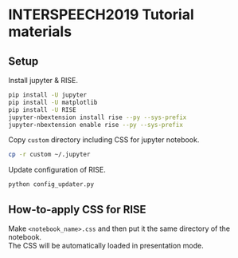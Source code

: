 # INTERSPEECH2019 Tutorial materials

## Setup

Install jupyter & RISE.

```bash
pip install -U jupyter
pip install -U matplotlib
pip install -U RISE
jupyter-nbextension install rise --py --sys-prefix
jupyter-nbextension enable rise --py --sys-prefix
```

Copy `custom` directory including CSS for jupyter notebook.

```bash
cp -r custom ~/.jupyter
```

Update configuration of RISE.

```bash
python config_updater.py
```

## How-to-apply CSS for RISE

Make `<notebook_name>.css` and then put it the same directory of the notebook.  
The CSS will be automatically loaded in presentation mode.

